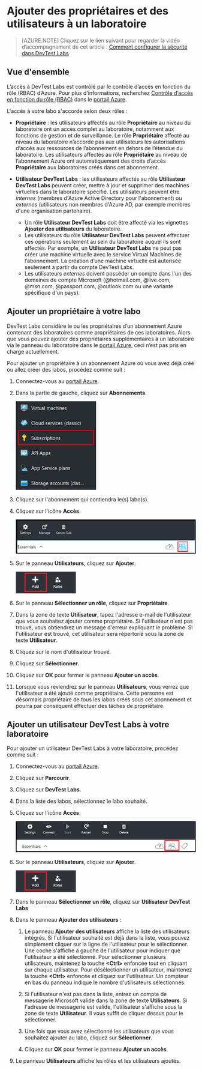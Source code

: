 <properties
	pageTitle="Ajouter des propriétaires et des utilisateurs à un laboratoire | Microsoft Azure"
	description="Ajouter en toute sécurité à Azure DevTest Labs un utilisateur non inclus dans votre abonnement"
	services="devtest-lab,virtual-machines"
	documentationCenter="na"
	authors="tomarcher"
	manager="douge"
	editor=""/>

<tags
	ms.service="devtest-lab"
	ms.workload="na"
	ms.tgt_pltfrm="na"
	ms.devlang="na"
	ms.topic="article"
	ms.date="05/08/2016"
	ms.author="tarcher"/>

# Ajouter des propriétaires et des utilisateurs à un laboratoire

> [AZURE.NOTE] Cliquez sur le lien suivant pour regarder la vidéo d’accompagnement de cet article : [Comment configurer la sécurité dans DevTest Labs](/documentation/videos/how-to-set-security-in-your-devtest-lab)

## Vue d'ensemble
L’accès à DevTest Labs est contrôlé par le contrôle d’accès en fonction du rôle (RBAC) d’Azure. Pour plus d’informations, recherchez [Contrôle d’accès en fonction du rôle (RBAC)](https://azure.microsoft.com/search/?q=role%20based%20access%20control) dans le [portail Azure](http://go.microsoft.com/fwlink/p/?LinkID=525040).

L'accès à votre labo s'accorde selon deux rôles :

- **Propriétaire** : les utilisateurs affectés au rôle **Propriétaire** au niveau du laboratoire ont un accès complet au laboratoire, notamment aux fonctions de gestion et de surveillance. Le rôle **Propriétaire** affecté au niveau du laboratoire n’accorde pas aux utilisateurs les autorisations d’accès aux ressources de l’abonnement en dehors de l’étendue du laboratoire. Les utilisateurs affectés au rôle **Propriétaire** au niveau de l’abonnement Azure ont automatiquement des droits d’accès **Propriétaire** aux laboratoires créés dans cet abonnement.

-  **Utilisateur DevTest Labs** : les utilisateurs affectés au rôle **Utilisateur DevTest Labs** peuvent créer, mettre à jour et supprimer des machines virtuelles dans le laboratoire spécifié. Les utilisateurs peuvent être *internes* (membres d'Azure Active Directory pour l'abonnement) ou *externes* (utilisateurs non membres d'Azure AD, par exemple membres d'une organisation partenaire).
	-  Un rôle **Utilisateur DevTest Labs** doit être affecté via les vignettes **Ajouter des utilisateurs** du laboratoire.
	-  Les utilisateurs du rôle **Utilisateur DevTest Labs** peuvent effectuer ces opérations seulement au sein du laboratoire auquel ils sont affectés. Par exemple, un **Utilisateur DevTest Labs** ne peut pas créer une machine virtuelle avec le service Virtual Machines de l’abonnement. La création d’une machine virtuelle est autorisée seulement à partir du compte DevTest Labs.
	- Les utilisateurs *externes* doivent posséder un compte dans l'un des domaines de compte Microsoft (@hotmail.com, @live.com, @msn.com, @passport.com, @outlook.com ou une variante spécifique d'un pays).
 
## Ajouter un propriétaire à votre labo

DevTest Labs considère le ou les propriétaires d’un abonnement Azure contenant des laboratoires comme propriétaires de ces laboratoires. Alors que vous pouvez ajouter des propriétaires supplémentaires à un laboratoire via le panneau du laboratoire dans le [portail Azure](http://go.microsoft.com/fwlink/p/?LinkID=525040), ceci n’est pas pris en charge actuellement.

Pour ajouter un propriétaire à un abonnement Azure où vous avez déjà créé ou allez créer des labos, procédez comme suit :

1. Connectez-vous au [portail Azure](http://go.microsoft.com/fwlink/p/?LinkID=525040).

1. Dans la partie de gauche, cliquez sur **Abonnements**.

	![Lien vers les abonnements](./media/devtest-lab-add-devtest-user/subscriptions.png)
	
1. Cliquez sur l'abonnement qui contiendra le(s) labo(s).

1. Cliquez sur l'icône **Accès**.

	![Accéder aux utilisateurs](./media/devtest-lab-add-devtest-user/access-users.png)

1. Sur le panneau **Utilisateurs**, cliquez sur **Ajouter**.

	![Ajouter un utilisateur](./media/devtest-lab-add-devtest-user/devtest-users-blade.png)

1. Sur le panneau **Sélectionner un rôle**, cliquez sur **Propriétaire**.

1. Dans la zone de texte **Utilisateur**, tapez l'adresse e-mail de l'utilisateur que vous souhaitez ajouter comme propriétaire. Si l'utilisateur n'est pas trouvé, vous obtiendrez un message d'erreur expliquant le problème. Si l'utilisateur est trouvé, cet utilisateur sera répertorié sous la zone de texte **Utilisateur**.

1. Cliquez sur le nom d'utilisateur trouvé.

1. Cliquez sur **Sélectionner**.

1. Cliquez sur **OK** pour fermer le panneau **Ajouter un accès**.

1. Lorsque vous reviendrez sur le panneau **Utilisateurs**, vous verrez que l'utilisateur a été ajouté comme propriétaire. Cette personne est désormais propriétaire de tous les labos créés sous cet abonnement et pourra par conséquent effectuer des tâches de propriétaire.

## Ajouter un utilisateur DevTest Labs à votre laboratoire

Pour ajouter un utilisateur DevTest Labs à votre laboratoire, procédez comme suit :

1. Connectez-vous au [portail Azure](http://go.microsoft.com/fwlink/p/?LinkID=525040).

1. Cliquez sur **Parcourir**.

1. Cliquez sur **DevTest Labs**.

1. Dans la liste des labos, sélectionnez le labo souhaité.

1. Cliquez sur l'icône **Accès**.

	![Accès des utilisateurs](./media/devtest-lab-add-devtest-user/devtest-lab-home-blade.png)

1. Sur le panneau **Utilisateurs**, cliquez sur **Ajouter**.

	![Ajouter un utilisateur](./media/devtest-lab-add-devtest-user/devtest-users-blade.png)

1. Dans le panneau **Sélectionner un rôle**, cliquez sur **Utilisateur DevTest Labs**

1. Dans le panneau **Ajouter des utilisateurs** :

	1. Le panneau **Ajouter des utilisateurs** affiche la liste des utilisateurs intégrés. Si l'utilisateur souhaité est déjà dans la liste, vous pouvez simplement cliquer sur la ligne de l'utilisateur pour le sélectionner. Une coche s'affiche à gauche de l'utilisateur pour indiquer que l'utilisateur a été sélectionné. Pour sélectionner plusieurs utilisateurs, maintenez la touche **&lt;Ctrl>** enfoncée tout en cliquant sur chaque utilisateur. Pour désélectionner un utilisateur, maintenez la touche **&lt;Ctrl>** enfoncée et cliquez sur l'utilisateur. Un compteur en bas du panneau indique le nombre d'utilisateurs sélectionnés.

	1. Si l'utilisateur n'est pas dans la liste, entrez un compte de messagerie Microsoft valide dans la zone de texte **Utilisateurs**. Si l'adresse de messagerie est valide, l'utilisateur s'affiche sous la zone de texte **Utilisateur**. Il vous suffit de cliquer dessus pour le sélectionner.

	1. Une fois que vous avez sélectionné les utilisateurs que vous souhaitez ajouter au labo, cliquez sur **Sélectionner**.

	1. Cliquez sur **OK** pour fermer le panneau **Ajouter un accès**.

1. Le panneau **Utilisateurs** affiche les rôles et les utilisateurs ajoutés.

<!---HONumber=AcomDC_0518_2016-->